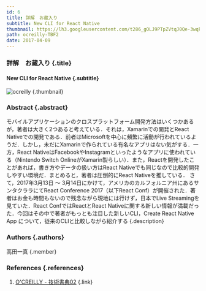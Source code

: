 ```yaml
---
id: 6
title: 詳解　お蔵入り
subtitle: New CLI for React Native
thumbnail: https://lh3.googleusercontent.com/t286_gOLJ9PTpZVtqJ0Qe-3wqkt-MpGlXWItgcFUQRyerIKl5nyHS0k85ka03KtJCyMWeBv5ybGhsbvMKQaowftxDqy3gYKXkGh2Y7zfb5wIeNseJd5miJHQp9JYa3QzX18EQVQhFjJMTbdUQdIRHbvh3zR75p_KP19MjMdHZOQG2Uf8d2ZP_s2d-mqFhmt3tndsMZPisZQxUm7z9PavDftO8SES35Zzg0BsfphLNQyvjXFOc-QXL8BVnIXDA45q-t4kGf2ekLIORZIz3EVchm1D_v-rtjKp5riL5lPqPhpQTp89Qu6MudBya8wl-GKDrDYLmb2nyvF2-Frb2sAM0NuQ33cMOr8p9Bbahnfl_KfnZp4gcJ5hZSr1GtMmiwTU0ixK32q17Fv41kgF1Qhfsrd8X1zm83kd9P2JMRLMaBt9OWCEZZ9tRzrR_BsURWIER6M9dntegPScsoW0875jux_3zGpcvGSHlz8Wdkp_hjuaOGudgzjXWt9EjXMX5-oPlGjBSNii9ePrT7Wbk15rz8qdrNER-gBOX4P6xc9ztBjJKiBpQP7IBlcA3crC2MkmZl2RbvgpIwPTWwIO2l9z-sGJVCGEFbGmZ21IQCeb=w1024-h768-rp
path: ocreilly-TBF2
date: 2017-04-09
---
```


### 詳解　お蔵入り {.title}

#### New CLI for React Native {.subtitle}

![ocreilly](https://lh3.googleusercontent.com/OurdShbM_83vfQKbfcJ0YD_aPMl14yD54TG5Jq0b0WfU6nE2FCCcK5KgSrLaq4jpykaXOl45L2oMzJL8SJjaiAGOmS5lHHeZl_ZAdFD4qrlukka6vG9BDzvN1pufKx5_aUb56waTPR_BQFzJ2kNB_h1qB1hL68tu9rkER3NxwF08pUr526gZBDK9VrGTfn8DcLbFMK3kEv6vpCpZHw-5G7rLqKUHHWcifWUA0NfuVEjASJR9Nhhbx1_r5nVcGcnd2NrefwKzBPLtdYNYyBHOUL9wU4E8is2zLRszySroKdC_3nxauhJs17BJEJXHX44bopabiobF2KZdBsThD3jcx5on-MfO58Cb6cP7uIBFyRo2MTBCC9R8Nxks87MErrpDHU6wKoUds5tq7wpabX3k_Y3kbyJu9UCKr8RLz8f567CMy-klpOrEstfN2eF_fRuJC3cUFxoOXBL5ll7VyUBNV679pB_hzGJD1D8LkC7VHqnTwaSzIoR8UASFMm9M6RPSuxjgrv7qWQuVZ4Zj9RSee3CrLz3hRw4V_eyhpxeJBMecqZ-UWbOenz-3tcTzqzF1uk7UDLX1Phhq0_ckIvfZ6UElMb2uTMtmVxy6B5Jb=w1920-h1080-rp "ocreilly") {.thumbnail}

### Abstract {.abstract}

モバイルアプリケーションのクロスプラットフォーム開発方法はいくつかあるが，著者は大きく2つあると考えている．それは，Xamarinでの開発とReact Nativeでの開発である．前者はMicrosoftを中心に頻繁に活動が行われているようだ．しかし，未だにXamarinで作られている有名なアプリはない気がする．一方，React NativeはFacebookやInstagramといったようなアプリに使われている（Nintendo Switch OnlineがXamarin製らしい）．また，Reactを開発したことがあれば，書き方やデータの扱い方はReact Nativeでも同じなので比較的開発しやすい環境だ．まとめると，著者は圧倒的にReact Nativeを推している． さて，2017年3月13日 〜 3月14日にかけて，アメリカのカルフォルニア州にあるサンタクララにてReact Conference 2017（以下React Conf）が開催された．著者はお金も時間もないので残念ながら現地には行けず，日本でLive Streamingを見ていた．React ConfではReactとReact Nativeに関する新しい情報が満載だった．今回はその中で著者がもっとも注目した新しいCLI，Create React Native App について，従来のCLIと比較しながら紹介する {.description}

### Authors {.authors}

高田一真 {.member}

### References {.references}

1. [O'CREILLY - 技術書典02](https://ocreilly.meiji-ncc.tech/TBF02/) {.link}
